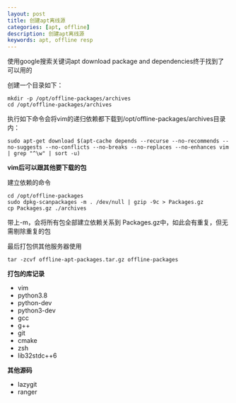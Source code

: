 ```yaml
---
layout: post
title: 创建apt离线源
categories: [apt, offline]
description: 创建apt离线源
keywords: apt, offline resp
---
```


使用google搜索关键词apt download package and dependencies终于找到了可以用的

创建一个目录如下：
```shell
mkdir -p /opt/offline-packages/archives
cd /opt/offline-packages/archives
```

执行如下命令会将vim的递归依赖都下载到/opt/offline-packages/archives目录内：
```shell
sudo apt-get download $(apt-cache depends --recurse --no-recommends --no-suggests --no-conflicts --no-breaks --no-replaces --no-enhances vim | grep "^\w" | sort -u)
```

**vim后可以跟其他要下载的包** 

建立依赖的命令
```shell
cd /opt/offline-packages
sudo dpkg-scanpackages -m . /dev/null | gzip -9c > Packages.gz
cp Packages.gz ./archives
```

带上-m，会将所有包全部建立依赖关系到 Packages.gz中，如此会有重复，但无需剔除重复的包

最后打包供其他服务器使用
```shell
tar -zcvf offline-apt-packages.tar.gz offline-packages
```

**打包的库记录** 
* vim
* python3.8
* python-dev
* python3-dev
* gcc
* g++
* git
* cmake
* zsh
* lib32stdc++6

**其他源码** 
* lazygit
* ranger
